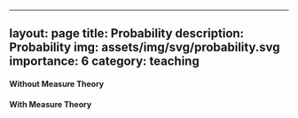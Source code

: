 
---
layout: page
title: Probability
description: Probability
img: assets/img/svg/probability.svg
importance: 6
category: teaching
---

#### Without Measure Theory

#### With Measure Theory


